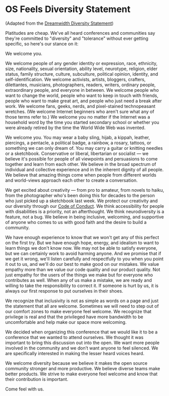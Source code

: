 # OS Feels Diversity Statement

(Adapted from the [Dreamwidth Diversity Statement](https://www.dreamwidth.org/legal/diversity))

Platitudes are cheap. We've all heard conferences and communities say they're committed to "diversity" and "tolerance" without ever getting specific, so here's our stance on it:

We welcome you.

We welcome people of any gender identity or expression, race, ethnicity, size, nationality, sexual orientation, ability level, neurotype, religion, elder status, family structure, culture, subculture, political opinion, identity, and self-identification. We welcome activists, artists, bloggers, crafters, dilettantes, musicians, photographers, readers, writers, ordinary people, extraordinary people, and everyone in between. We welcome people who want to change the world, people who want to keep in touch with friends, people who want to make great art, and people who just need a break after work.
We welcome fans, geeks, nerds, and pixel-stained technopeasant wretches. (We welcome Internet beginners who aren't sure what any of those terms refer to.) We welcome you no matter if the Internet was a household word by the time you started secondary school or whether you were already retired by the time the World Wide Web was invented.

We welcome you. You may wear a baby sling, hijab, a kippah, leather, piercings, a pentacle, a political badge, a rainbow, a rosary, tattoos, or something we can only dream of. You may carry a guitar or knitting needles or a sketchbook. Conservative or liberal, libertarian or socialist — we believe it's possible for people of all viewpoints and persuasions to come together and learn from each other. We believe in the broad spectrum of individual and collective experience and in the inherent dignity of all people. We believe that amazing things come when people from different worlds and world-views approach each other to create a conversation.

We get excited about creativity — from pro to amateur, from novels to haiku, from the photographer who's been doing this for decades to the person who just picked up a sketchbook last week. We protect our creativity and our diversity through our [Code of Conduct](http://osfeels.com/conduct).
We think accessibility for people with disabilities is a priority, not an afterthought. We think neurodiversity is a feature, not a bug. We believe in being inclusive, welcoming, and supportive of anyone who comes to us with good faith and the desire to build a community.

We have enough experience to know that we won't get any of this perfect on the first try. But we have enough hope, energy, and idealism to want to learn things we don't know now. We may not be able to satisfy everyone, but we can certainly work to avoid harming anyone. And we promise that if we get it wrong, we'll listen carefully and respectfully to you when you point it out to us, and we'll do our best to make good on our mistakes.
We value empathy more than we value our code quality and our product quality. Not just empathy for the users of the things we make but for everyone who contributes as well. When any of us make a mistake, we are ready and willing to take the responsibility to correct it. If someone is hurt by us, it is always our first response to put ourselves in their shoes.

We recognize that inclusivity is not as simple as words on a page and just the statement that all are welcome. Sometimes we will need to step out of our comfort zones to make everyone feel welcome. We recognize that privilege is real and that the privileged have more bandwidth to be uncomfortable and help make our space more welcoming.

We decided when organizing this conference that we would like it to be a conference that we wanted to attend ourselves. We thought it was important to bring this discussion out into the open. We want more people involved in the community and we don’t want anyone to feel silenced. We are specifically interested in making the lesser heard voices heard.

We welcome diversity because we believe it makes the open source community stronger and more productive. We believe diverse teams make better products. We strive to make everyone feel welcome and know that their contribution is important.

Come feel with us.
